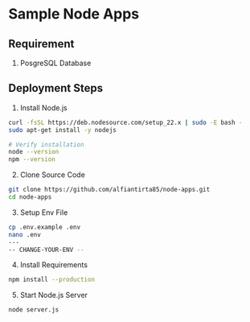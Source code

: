 # Sample Node Apps

## Requirement

1. PosgreSQL Database

## Deployment Steps

1. Install Node.js

```bash
curl -fsSL https://deb.nodesource.com/setup_22.x | sudo -E bash -
sudo apt-get install -y nodejs

# Verify installation
node --version
npm --version
```

2. Clone Source Code

```bash
git clone https://github.com/alfiantirta85/node-apps.git
cd node-apps
```

3. Setup Env File

```bash
cp .env.example .env
nano .env
---
-- CHANGE-YOUR-ENV --
```

4. Install Requirements

```bash
npm install --production
```

5. Start Node.js Server

```bash
node server.js 
```